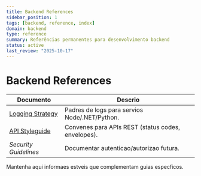 ```yaml
---
title: Backend References
sidebar_position: 1
tags: [backend, reference, index]
domain: backend
type: reference
summary: Referências permanentes para desenvolvimento backend
status: active
last_review: "2025-10-17"
---
```


# Backend References

| Documento | Descrio |
|-----------|-----------|
| [Logging Strategy](logging-strategy.md) | Padres de logs para servios Node/.NET/Python. |
| [API Styleguide](api-styleguide.md) | Convenes para APIs REST (status codes, envelopes). |
| _Security Guidelines_ | Documentar autenticao/autorizao futura. |

Mantenha aqui informaes estveis que complementam guias especficos.